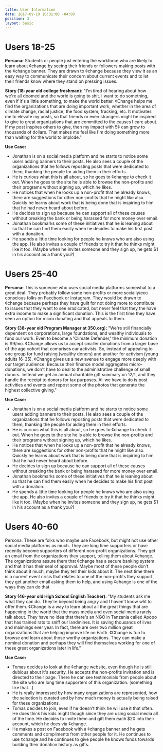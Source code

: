 ```yaml
---
title: User Information
date: 2017-09-10 16:31:00 -04:00
position: 3
layout: basic
---
```


# Users 18-25
**Persona:** Students or people just entering the workforce who are likely to learn about ¢change by seeing their friends or followers making posts with the ¢change banner. They are drawn to ¢change because they view it as an easy way to communicate their concern about current events and to let their friends know where they stand on pressing issues.

**Story (18-year old college freshman):** "I'm tired of hearing about how we're all doomed and the world is going to shit.  I want to do something, even if it's a little something, to make the world better. ¢Change helps me find the organizations that are doing important work, whether in the area of climate change, racial justice, the food system, fracking, etc. It motivates me to elevate my posts, so that friends or even strangers might be inspired to give to great organizations that are committed to the causes I care about. If my post inspires others to give, then my impact with 5¢ can grow to thousands of dollars. That makes me feel like I'm doing something more than waiting for the world to implode."

**Use Case:**
* Jonathan is on a social media platform and he starts to notice some users adding banners to their posts. He also sees a couple of the organizations that he follows reposting posts that were dedicated to them, thanking the people for aiding them in their efforts.
* He is curious what this is all about, so he goes to ¢change to check it out. When he goes to the site he is able to browse the non-profits and their programs without signing up, which he likes. 
* He notices that when he looks up a non-profit that he already knows, there are suggestions for other non-profits that he might like also. Quickly he learns about work that is being done that is inspiring to him that he had never heard about before. 
* He decides to sign up because he can support all of these causes without breaking the bank or being harassed for more money over email.
* Jonathan bookmarks some of these initiatives that he is leaning about so that he can find them easily when he decides to make his first post with a donation.
* He spends a little time looking for people he knows who are also using the app. He also invites a couple of friends to try it that he thinks might like it too. (Maybe when he invites someone and they sign up, he gets $1 in his account as a thank you?)

# Users 25-40
**Persona:** This is someone who uses social media platforms somewhat to a great deal. They probably follow some non-profits or more socially/eco conscious folks on Facebook or Instagram. They would be drawn to ¢change because perhaps they have guilt for not doing more to contribute to issues that they want to see eradicated, but never feel that they the have extra income to make a significant donation. This is the first time they have seen an option for micro donating and that appeals to them.

**Story (38-year old Program Manager at 350.org):** "We're still financially dependent on corporations, large foundations, and wealthy individuals to fund our work.  Even to become a 'Climate Defender,' the minimum donation is $9/mo.  ¢Change allows us to accept smaller donations from a larger base of the age cohort that comprises our activists. So, instead of appealing to one group for fund raising (wealthy donors) and another for activism (young adults 16-35), ¢Change gives us a new avenue to engage more deeply with our target audience.  Because their finance model aggregates micro-donations, we don't have to deal to the administrative challenge of small donors.  Instead we get an annual charitable gift summary on 12/1, and they handle the receipt to donors for tax purposes. All we have to do is post activities and events and repost some of the photos that generate the highest collective giving."

**Use Case:**
* Jonathan is on a social media platform and he starts to notice some users adding banners to their posts. He also sees a couple of the organizations that he follows reposting posts that were dedicated to them, thanking the people for aiding them in their efforts.
* He is curious what this is all about, so he goes to ¢change to check it out. When he goes to the site he is able to browse the non-profits and their programs without signing up, which he likes. 
* He notices that when he looks up a non-profit that he already knows, there are suggestions for other non-profits that he might like also. Quickly he learns about work that is being done that is inspiring to him that he had never heard about before. 
* He decides to sign up because he can support all of these causes without breaking the bank or being harassed for more money over email.
* Jonathan bookmarks some of these initiatives that he is leaning about so that he can find them easily when he decides to make his first post with a donation.
* He spends a little time looking for people he knows who are also using the app. He also invites a couple of friends to try it that he thinks might like it too. (Maybe when he invites someone and they sign up, he gets $1 in his account as a thank you?)

# Users 40-60
Persona: These are folks who maybe use Facebook, but might not use other social media platforms as much. They are long time supporters or have recently become supporters of different non-profit organizations. They get an email from the organizations they support, telling them about ¢change. The organizations assure them that ¢change has a secure banking system and that it has their seal of approval. Maybe most of these people don't think about it much, maybe they tell their kids about it. The next time there is a current event crisis that relates to one of the non-profits they support, they get another email asking them to help, and using ¢change is one of the ways they can do that.

**Story (46-year old High School English Teacher):** "My students ask me what they can do.  They're beyond being angry and I haven't know wht to offer them.  ¢Change is a way to learn about all the great things that are happening in the world that the mass media and even social media rarely talk about.  They have no idea that there's an NGO in Tanzania called Apopo that has trained rats to sniff our landmines.  It is saving thousands of lives and maimings ever year.  In fact, there are over two million great organizations that are helping improve life on Earth.  ¢Change is fun to browse and learn about those worthy organizations.  They can make a nominal donation and perhaps they will find themselves working for one of these great organizations later in life."

**Use Case:**
* Tomas decides to look at the ¢change website, even though he is still dubious about it's security.  He accepts the non-profits invitation and is directed to their page. There he can see testimonials from people about the site who are long time supporters of this organization. (something like that...)
* He is really impressed by how many organizations are represented, how the selection is curated and by how much money is actually being raised for these organizations. 
* Tomas decides to join, even if he doesn't think he will use it that often. He does think his kids might though since they are using social media all of the time. He decides to invite them and gift them each $20 into their account, which he does via ¢change.
* He makes a post on Facebook with a  ¢change banner and he gets comments and compliments from other people for it. He continues to use ¢change and he continues to give people he knows funds towards building their donation history as gifts.
 

